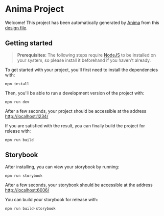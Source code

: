 # Anima Project

Welcome! This project has been automatically generated by [Anima](https://animaapp.com/) from this [design file](https://www.figma.com/file/MqlBejOq6arahlPi1ZxYjS/Interactive%20Dropdown%20Menu%20Bar%20-%20Responsive%20Design%2C%20Prototype%2C%20On-Off%20Button%20-%20Mobile%20App%20(Community)).

## Getting started

> **Prerequisites:**
> The following steps require [NodeJS](https://nodejs.org/en/) to be installed on your system, so please
> install it beforehand if you haven't already.

To get started with your project, you'll first need to install the dependencies with:

```
npm install
```

Then, you'll be able to run a development version of the project with:

```
npm run dev
```

After a few seconds, your project should be accessible at the address
[http://localhost:1234/](http://localhost:1234/)


If you are satisfied with the result, you can finally build the project for release with:

```
npm run build
```

## Storybook

After installing, you can view your storybook by running:

```
npm run storybook
```

After a few seconds, your storybook should be accessible at the address
[http://localhost:6006/](http://localhost:6006/)

You can build your storybook for release with:

```
npm run build-storybook
```
